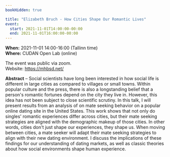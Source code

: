 ```yaml
---
bookHidden: true

title: "Elizabeth Bruch - How Cities Shape Our Romantic Lives"
event:
  start: 2021-11-01T14:00:00-00:00
  end: 2021-11-01T16:00:00-00:00
---
```


**When:** 2021-11-01 14:00-16:00 (Tallinn time)  
**Where:** CUDAN Open Lab (online)  

The event was public via zoom.    
Website: https://mhbsd.net/  

<!--more-->
**Abstract** – Social scientists have long been interested in how social life is different in large cities as compared to villages or small towns. Within popular culture and the press, there is also a longstanding belief that a person's romantic fortunes depend on the city they live in. However, this idea has not been subject to close scientific scrutiny. In this talk, I will present results from an analysis of on mate seeking behavior on a popular online dating site in the United States. This work shows that not only do singles' romantic experiences differ across cities, but their mate seeking strategies are aligned with the demographic makeup of those cities. In other words, cities don't just shape our experiences, they shape us. When moving between cities, a mate seeker will adapt their mate seeking strategies to align with their new dating environment. I discuss the implications of these findings for our understanding of dating markets, as well as classic theories about how social environments shape human experience. 
